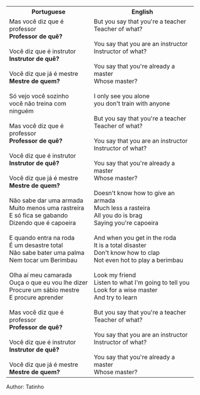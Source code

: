 <table class="capoeira-table">
    <tr class="header-row">
        <th>Portuguese</th>
        <th>English</th>
    </tr>
    <tr>
        <td>Mas você diz que é professor<br><strong>Professor de quê?</strong><br><br>Você diz que é instrutor<br><strong>Instrutor de quê?</strong><br><br>Você diz que já é mestre<br><strong>Mestre de quem?</strong><br><br>Só vejo você sozinho<br>você não treina com ninguém<br><br>Mas você diz que é professor<br><strong>Professor de quê?</strong><br><br>Você diz que é instrutor<br><strong>Instrutor de quê?</strong><br><br>Você diz que já é mestre<br><strong>Mestre de quem?</strong><br><br>Não sabe dar uma armada<br>Muito menos uma rastreira<br>E só fica se gabando<br>Dizendo que é capoeira<br><br>E quando entra na roda<br>É um desastre total<br>Não sabe bater uma palma<br>Nem tocar um Berimbau<br><br>Olha aí meu camarada<br>Ouça o que eu vou lhe dizer<br>Procure um sábio mestre<br>E procure aprender<br><br>Mas você diz que é professor<br><strong>Professor de quê?</strong><br><br>Você diz que é instrutor<br><strong>Instrutor de quê?</strong><br><br>Você diz que já é mestre<br><strong>Mestre de quem?</strong></td>
        <td>But you say that you're a teacher<br>Teacher of what?<br><br>You say that you are an instructor<br>Instructor of what?<br><br>You say that you're already a master<br>Whose master?<br><br>I only see you alone<br>you don't train with anyone<br><br>But you say that you're a teacher<br>Teacher of what?<br><br>You say that you are an instructor<br>Instructor of what?<br><br>You say that you're already a master<br>Whose master?<br><br>Doesn't know how to give an armada<br>Much less a rasteira<br>All you do is brag<br>Saying you're capoeira<br><br>And when you get in the roda<br>It is a total disaster<br>Don't know how to clap<br>Not even hot to play a berimbau<br><br>Look my friend<br>Listen to what I'm going to tell you<br>Look for a wise master<br>And try to learn<br><br>But you say that you're a teacher<br>Teacher of what?<br><br>You say that you are an instructor<br>Instructor of what?<br><br>You say that you're already a master<br>Whose master?</td>
    </tr>
</table>

<figcaption>
Author: Tatinho
</figcaption>